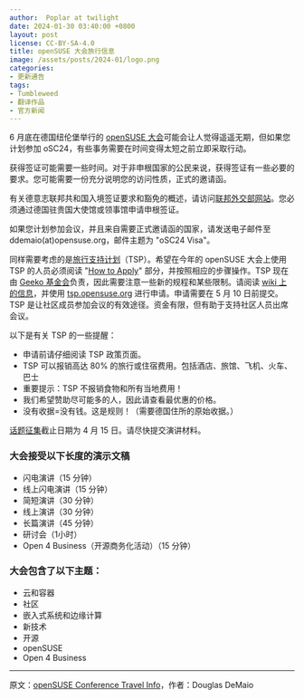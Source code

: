 ```yaml
---
author:  Poplar at twilight
date: 2024-01-30 03:40:00 +0800
layout: post
license: CC-BY-SA-4.0
title: openSUSE 大会旅行信息
image: /assets/posts/2024-01/logo.png
categories:
- 更新通告
tags:
- Tumbleweed
- 翻译作品
- 官方新闻
---
```


6 月底在德国纽伦堡举行的 [openSUSE 大会]可能会让人觉得遥遥无期，但如果您计划参加 oSC24，有些事务需要在时间变得太短之前立即采取行动。

[openSUSE 大会]: https://events.opensuse.org/conferences/oSC24

获得签证可能需要一些时间。对于非申根国家的公民来说，获得签证有一些必要的要求。您可能需要一份充分说明您的访问性质，正式的邀请函。

有关德意志联邦共和国入境签证要求和豁免的概述，请访问[联邦外交部网站]。您必须通过德国驻贵国大使馆或领事馆申请申根签证。

[联邦外交部网站]: https://www.auswaertiges-amt.de/en/einreiseundaufenthalt/visabestimmungen-node/staatenlistevisumpflicht-node

如果您计划参加会议，并且来自需要正式邀请函的国家，请发送电子邮件至 ddemaio(at)opensuse.org，邮件主题为 "oSC24 Visa"。

同样需要考虑的是[旅行支持计划]（TSP）。希望在今年的 openSUSE 大会上使用 TSP 的人员必须阅读 "[How to Apply]" 部分，并按照相应的步骤操作。TSP 现在由 [Geeko 基金会]负责，因此需要注意一些新的规程和某些限制。请阅读 [wiki 上的信息]，并使用 [tsp.opensuse.org] 进行申请。申请需要在 5 月 10 日前提交。TSP 是让社区成员参加会议的有效途径。资金有限，但有助于支持社区人员出席会议。

[旅行支持计划]: https://tsp.opensuse.org/
[How to Apply]: https://en.opensuse.org/openSUSE:Travel_Support_Program#How_to_apply_for_Travel_sponsorship
[Geeko 基金会]: https://geekos.org/
[wiki 上的信息]: https://en.opensuse.org/openSUSE:Travel_Support_Program#How_to_apply_for_Travel_sponsorship
[tsp.opensuse.org]: https://tsp.opensuse.org/

以下是有关 TSP 的一些提醒：

- 申请前请仔细阅读 TSP 政策页面。
- TSP 可以报销高达 80% 的旅行或住宿费用。包括酒店、旅馆、飞机、火车、巴士
- 重要提示：TSP 不报销食物和所有当地费用！
- 我们希望赞助尽可能多的人，因此请查看最优惠的价格。
- 没有收据=没有钱。这是规则！（需要德国住所的原始收据。）

[话题征集]截止日期为 4 月 15 日。请尽快提交演讲材料。

[话题征集]: https://news.opensuse.org/2023/01/10/osc-cfp-opens/

### 大会接受以下长度的演示文稿

- 闪电演讲（15 分钟）
- 线上闪电演讲（15 分钟）
- 简短演讲（30 分钟）
- 线上演讲（30 分钟）
- 长篇演讲（45 分钟）
- 研讨会（1小时）
- Open 4 Business（开源商务化活动）（15 分钟）

### 大会包含了以下主题：

- 云和容器
- 社区
- 嵌入式系统和边缘计算
- 新技术
- 开源
- openSUSE
- Open 4 Business

------

原文：[openSUSE Conference Travel Info](https://news.opensuse.org/2024/01/30/osc-travel-info/)，作者：Douglas DeMaio